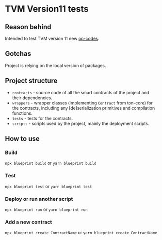 # TVM Version11 tests

## Reason behind

Intended to test TVM version 11 new [op-codes](https://github.com/ton-blockchain/ton/blob/testnet/doc/GlobalVersions.md#new-tvm-instructions-3).

## Gotchas

Project is relying on the local version of packages.

## Project structure

-   `contracts` - source code of all the smart contracts of the project and their dependencies.
-   `wrappers` - wrapper classes (implementing `Contract` from ton-core) for the contracts, including any [de]serialization primitives and compilation functions.
-   `tests` - tests for the contracts.
-   `scripts` - scripts used by the project, mainly the deployment scripts.

## How to use

### Build

`npx blueprint build` or `yarn blueprint build`

### Test

`npx blueprint test` or `yarn blueprint test`

### Deploy or run another script

`npx blueprint run` or `yarn blueprint run`

### Add a new contract

`npx blueprint create ContractName` or `yarn blueprint create ContractName`
